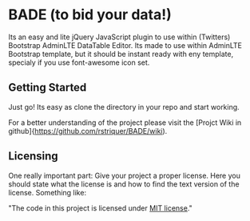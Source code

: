 # BADE (to bid your data!)

Its an easy and lite jQuery JavaScript plugin to use within 
(Twitters) Bootstrap AdminLTE DataTable Editor. Its made to use
within AdminLTE Bootstrap template, but it should be instant ready
with eny template, specialy if you use font-awesome icon set.

## Getting Started

Just go! Its easy as clone the directory in your repo and start working.

For a better understanding of the project please visit the [Projct Wiki in github]{https://github.com/rstriquer/BADE/wiki).

## Licensing

One really important part: Give your project a proper license. Here you should
state what the license is and how to find the text version of the license.
Something like:

"The code in this project is licensed under [MIT license](https://github.com/rstriquer/BADE/blob/master/LICENSE)."
